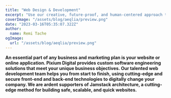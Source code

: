 ```yaml
---
title: "Web Design & Development"
excerpt: "Use our creative, future-proof, and human-centered approach to web design and development to build your online presence."
coverImage: "/assets/blog/aeqlia/preview.png"
date: "2023-03-16T05:35:07.322Z"
author:
  name: Remi Tache
ogImage:
  url: "/assets/blog/aeqlia/preview.png"
---
```


**An essential part of any business and marketing plan is your website or online application. Pixium Digital provides custom software engineering solutions that meet your unique business objectives. Our talented web development team helps you from start to finish, using cutting-edge and secure front-end and back-end technologies to digitally change your company. We are ardent supporters of Jamstack architecture, a cutting-edge method for building safe, scalable, and quick websites.**
